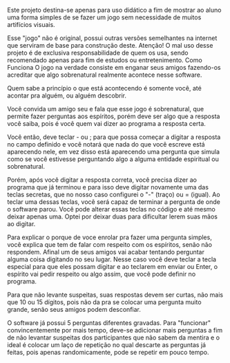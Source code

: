Este projeto destina-se apenas para uso didático a fim de mostrar ao aluno uma forma simples de se fazer um jogo sem necessidade de muitos artifícios visuais.

Esse "jogo" não é original, possui outras versões semelhantes na internet que serviram de base para construção deste.
Atenção!
O mal uso desse projeto é de exclusiva responsabilidade de quem os usa, sendo recomendado apenas para fim de estudos ou entretenimento.
Como Funciona
O jogo na verdade consiste em enganar seus amigos fazendo-os acreditar que algo sobrenatural realmente acontece nesse software.

Quem sabe a princípio o que está acontecendo é somente você, até acontar pra alguém, ou alguém descobrir.

Você convida um amigo seu e fala que esse jogo é sobrenatural, que permite fazer perguntas aos espíritos, porém deve ser algo que a resposta você saiba, pois é você quem vai dizer ao programa a resposta certa.

Você então, deve teclar - ou ; para que possa começar a digitar a resposta no campo definido e você notará que nada do que você escreve está aparecendo nele, em vez disso está aparecendo uma pergunta que simula como se você estivesse perguntando algo a alguma entidade espiritual ou sobrenatural.

Porém, após você digitar a resposta correta, você precisa dizer ao programa que já terminou e para isso deve digitar novamente uma das teclas secretas, que no nosso caso configurei o "-" (traço) ou = (igual). Ao teclar uma dessas teclas, você será capaz de terminar a pergunta de onde o software parou. Você pode alterar essas teclas no código e até mesmo deixar apenas uma. Optei por deixar duas para dificultar lerem suas mãos ao digitar.

Para explicar o porque de voce enrolar pra fazer uma pergunta simples, você explica que tem de falar com respeito com os espíritos, senão não respondem. Afinal um de seus amigos vai acabar tentando perguntar alguma coisa digitando no seu lugar. Nesse caso você deve teclar a tecla especial para que eles possam digitar e ao teclarem em enviar ou Enter, o espírito vai pedir respeito ou algo assim, que você pode definir no programa.

Para que não levante suspeitas, suas respostas devem ser curtas, não mais que 10 ou 15 dígitos, pois não da pra se colocar uma pergunta muito grande, senão seus amigos podem desconfiar.

O software já possui 5 perguntas diferentes gravadas. Para "funcionar" convincentemente por mais tempo, deve-se adicionar mais perguntas a fim de não levantar suspeitas dos participantes que não sabem da mentira e o ideal é colocar um laço de repetição no qual descarte as perguntas já feitas, pois apenas randomicamente, pode se repetir em pouco tempo.
